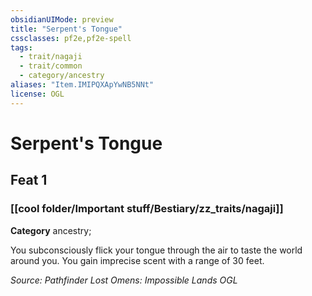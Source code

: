 ```yaml
---
obsidianUIMode: preview
title: "Serpent's Tongue"
cssclasses: pf2e,pf2e-spell
tags:
  - trait/nagaji
  - trait/common
  - category/ancestry
aliases: "Item.IMIPQXApYwNB5NNt"
license: OGL
---
```

# Serpent's Tongue
## Feat 1
### [[cool folder/Important stuff/Bestiary/zz_traits/nagaji]]

**Category** ancestry; 




You subconsciously flick your tongue through the air to taste the world around you. You gain imprecise scent with a range of 30 feet.

*Source: Pathfinder Lost Omens: Impossible Lands*
*OGL*